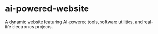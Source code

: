# ai-powered-website
A dynamic website featuring AI-powered tools, software utilities, and real-life electronics projects.
